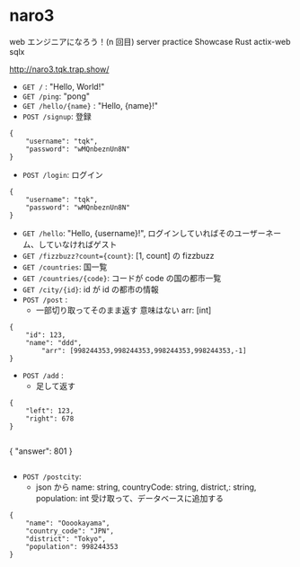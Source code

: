 # naro3

web エンジニアになろう！(n 回目)
server practice
Showcase Rust actix-web sqlx

http://naro3.tqk.trap.show/

- `GET /` : "Hello, World!"
- `GET /ping`: "pong"
- `GET /hello/{name}` : "Hello, {name}!"
- `POST /signup`: 登録
```
{
    "username": "tqk",
    "password": "wMQnbeznUn8N"
}
```
- `POST /login`: ログイン
```
{
    "username": "tqk",
    "password": "wMQnbeznUn8N"
}
```
- `GET /hello`: "Hello, {username}!", ログインしていればそのユーザーネーム、していなければゲスト
- `GET /fizzbuzz?count={count}`: [1, count] の fizzbuzz
- `GET /countries`: 国一覧
- `GET /countries/{code}`: コードが code の国の都市一覧
- `GET /city/{id}`: id が id の都市の情報
- `POST /post` :
  - 一部切り取ってそのまま返す 意味はない arr: [int]
```
{
    "id": 123,
    "name": "ddd",
		"arr": [998244353,998244353,998244353,998244353,-1]
}
```
- `POST /add` :
  - 足して返す
```
{
    "left": 123,
    "right": 678
}
```
```
```
{
    "answer": 801
}
```
```
- `POST /postcity`:
  - json から name: string, countryCode: string, district,: string, population: int 受け取って、データベースに追加する
```
{
  	"name": "Ooookayama",
    "country_code": "JPN",
    "district": "Tokyo",
    "population": 998244353
}
```

